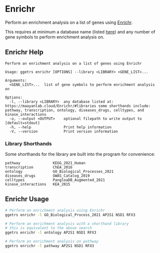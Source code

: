 # Enrichr

Perform an enrichment analysis on a list of genes using [Enrichr](https://maayanlab.cloud/Enrichr).

This requires at minimum a database name (listed [here](https://maayanlab.cloud/Enrichr/#libraries))
and any number of gene symbols to perform enrichment analysis on.

## Enrichr Help

```text
Perform an enrichment analysis on a list of genes using Enrichr

Usage: ggetrs enrichr [OPTIONS] --library <LIBRARY> <GENE_LIST>...

Arguments:
  <GENE_LIST>...  list of gene symbols to perform enrichment analysis on

Options:
  -l, --library <LIBRARY>  any database listed at: https://maayanlab.cloud/Enrichr/#libraries some shorthands include: pathway, transcription, ontology, diseases_drugs, celltypes, and kinase_interactions
  -o, --output <OUTPUT>    optional filepath to write output to [default=stdout]
  -h, --help               Print help information
  -V, --version            Print version information
```

### Library Shorthands

Some shorthands for the library are built into the program for convenience:

```text
pathway               KEGG_2021_Human
transcription         ChEA_2016
ontology              GO_Biological_Processes_2021
diseases_drugs        GWAS_Catalog_2019
celltypes             PangloaDB_Augmented_2021
kinase_interactions   KEA_2015
```

## Enrichr Usage

```bash
# Perform an enrichment analysis using Enrichr
ggetrs enrichr -l GO_Biological_Process_2021 AP2S1 NSD1 RFX3

# Perform an enrichment analysis with a shorthand library
# this is equivalent to the above search
ggetrs enrichr -l ontology AP2S1 NSD1 RFX3

# Perform an enrichment analysis on pathway
ggetrs enrichr -l pathway AP2S1 NSD1 RFX3
```

